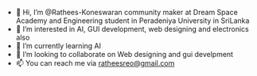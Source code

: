 - 👋 Hi, I’m @Rathees-Koneswaran community maker at Dream Space Academy and Engineering student in Peradeniya University in SriLanka
- 👀 I’m interested in AI, GUI development, web designing and electronics also
- 🌱 I’m currently learning AI 
- 💞️ I’m looking to collaborate on Web designing and gui develpment
- 📫 You can reach me via ratheesreo@gmail.com


